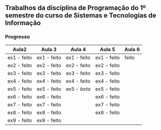 ## Trabalhos da disciplina de Programação do 1º semestre do curso de Sistemas e Tecnologias de Informação

### Progresso

 Aula2 | Aula 3 | Aula 4 | Aula 5 | Aula 6
----- | ----- | ---- | ---- | ----
 ex1 - feito | ex1 - feito | ex1 - feito | ex1 - feito | feito
 ex2 - feito | ex2 - feito | ex2 - feito | ex2 - feito
 ex3 - feito | ex3 - feito | ex3 - feito | ex3 - feito
 ex4 - feito | ex4 - feito | ex4 - feito | ex4 - feito
 ex5 - feito | ex5 - feito | ex5 - *beta* | ex5 - feito
 ex6 - feito | ex6 - feito | | ex6 - feito
 ex7 - feito | ex7 - feito | | ex7 - feito
 ex8 - feito | ex8 - feito | | ex8 - feito
 ex9 - feito | ex9 - feito | | 


